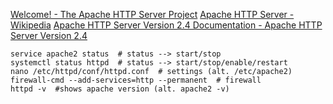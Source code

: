 [Welcome! - The Apache HTTP Server Project](https://httpd.apache.org/)
[Apache HTTP Server - Wikipedia](https://en.wikipedia.org/wiki/Apache_HTTP_Server)
[Apache HTTP Server Version 2.4 Documentation - Apache HTTP Server Version 2.4](https://httpd.apache.org/docs/current/)


```shell
service apache2 status  # status --> start/stop  
systemctl status httpd  # status --> start/stop/enable/restart  
nano /etc/httpd/conf/httpd.conf  # settings (alt. /etc/apache2)  
firewall-cmd --add-services=http --permanent  # firewall  
httpd -v  #shows apache version (alt. apache2 -v)
```

